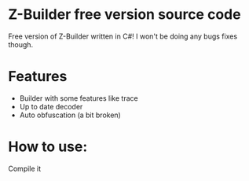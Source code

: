 # Z-Builder free version source code
Free version of Z-Builder written in C#! I won't be doing any bugs fixes though.
# Features
- Builder with some features like trace<br/>
- Up to date decoder<br/>
- Auto obfuscation (a bit broken)
# How to use:
Compile it
